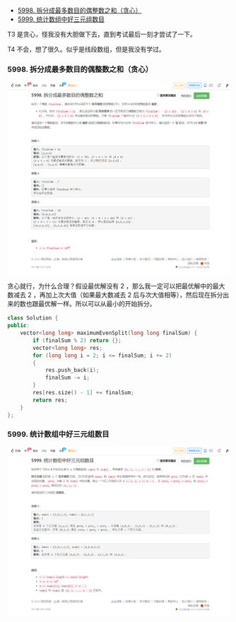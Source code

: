 
<!-- @import "[TOC]" {cmd="toc" depthFrom=1 depthTo=6 orderedList=false} -->

<!-- code_chunk_output -->

- [5998. 拆分成最多数目的偶整数之和（贪心）](#5998-拆分成最多数目的偶整数之和贪心)
- [5999. 统计数组中好三元组数目](#5999-统计数组中好三元组数目)

<!-- /code_chunk_output -->

T3 是贪心，怪我没有大胆做下去，直到考试最后一刻才尝试了一下。

T4 不会，想了很久。似乎是线段数组，但是我没有学过。

### 5998. 拆分成最多数目的偶整数之和（贪心）

![](./images/leetcode-cn.com_contest_biweekly-contest-72_problems_maximum-split-of-positive-even-integers_.png)

贪心就行，为什么合理？假设最优解没有 2 ，那么我一定可以把最优解中的最大数减去 2 ，再加上次大值（如果最大数减去 2 后与次大值相等），然后现在拆分出来的数也跟最优解一样。所以可以从最小的开始拆分。

```cpp
class Solution {
public:
    vector<long long> maximumEvenSplit(long long finalSum) {
        if (finalSum % 2) return {};
        vector<long long> res;
        for (long long i = 2; i <= finalSum; i += 2)
        {
            res.push_back(i);
            finalSum -= i;
        }
        res[res.size() - 1] += finalSum;
        return res;
    }
};
```

### 5999. 统计数组中好三元组数目

![](./images/leetcode-cn.com_contest_biweekly-contest-72_problems_count-good-triplets-in-an-array_.png)

